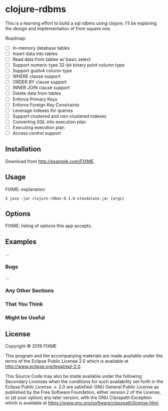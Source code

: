 # clojure-rdbms

This is a learning effort to build a sql rdbms using clojure. I'll be exploring the design and implementation of from square one.

Roadmap:

- [ ] In-memory database tables
- [ ] Insert data into tables
- [ ] Read data from tables w/ basic select
- [ ] Support numeric type 32-bit binary point column type
- [ ] Support guidv4 column type
- [ ] WHERE clause support
- [ ] ORDER BY clause support
- [ ] INNER JOIN clause support
- [ ] Delete data from tables
- [ ] Enforce Primary Keys
- [ ] Enforce Foreign Key Constraints
- [ ] Leverage indexes for queries
- [ ] Support clustered and non-clustered indexes
- [ ] Converting SQL into execution plan
- [ ] Executing execution plan
- [ ] Access control support

## Installation

Download from http://example.com/FIXME.

## Usage

FIXME: explanation

    $ java -jar clojure-rdbms-0.1.0-standalone.jar [args]

## Options

FIXME: listing of options this app accepts.

## Examples

...

### Bugs

...

### Any Other Sections
### That You Think
### Might be Useful

## License

Copyright © 2019 FIXME

This program and the accompanying materials are made available under the
terms of the Eclipse Public License 2.0 which is available at
http://www.eclipse.org/legal/epl-2.0.

This Source Code may also be made available under the following Secondary
Licenses when the conditions for such availability set forth in the Eclipse
Public License, v. 2.0 are satisfied: GNU General Public License as published by
the Free Software Foundation, either version 2 of the License, or (at your
option) any later version, with the GNU Classpath Exception which is available
at https://www.gnu.org/software/classpath/license.html.
